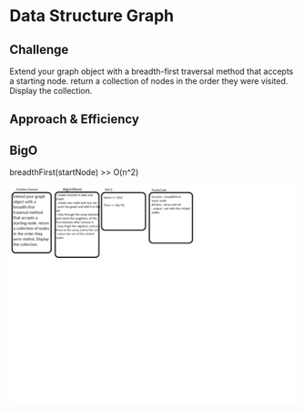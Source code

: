 # Data Structure Graph

## Challenge

Extend your graph object with a breadth-first traversal method that accepts a starting node. return a collection of nodes in the order they were visited. Display the collection.

## Approach & Efficiency

## BigO

breadthFirst(startNode) >> O(n^2)

![Tree whiteboard](../../assest/bfg.png)

